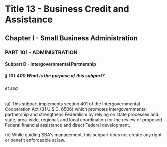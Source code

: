 
# Title 13 - Business Credit and Assistance
## Chapter I - Small Business Administration
### PART 101 - ADMINISTRATION
#### Subpart D - Intergovernmental Partnership
##### § 101.400 What is the purpose of this subpart?
###### et seq.

(a) This subpart implements section 401 of the Intergovernmental Cooperation Act (31 U.S.C. 6506) which promotes intergovernmental partnership and strengthens Federalism by relying on state processes and state, area-wide, regional, and local coordination for the review of proposed Federal financial assistance and direct Federal development.

(b) While guiding SBA's management, this subpart does not create any right or benefit enforceable at law.
